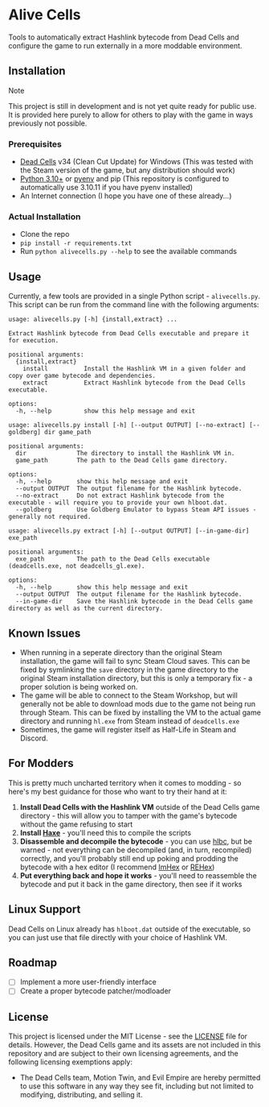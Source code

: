 # Alive Cells

Tools to automatically extract Hashlink bytecode from Dead Cells and configure the game to run externally in a more moddable environment.

## Installation

> [!NOTE]
> This project is still in development and is not yet quite ready for public use. It is provided here purely to allow for others to play with the game in ways previously not possible.

### Prerequisites

- [Dead Cells](https://store.steampowered.com/app/588650/Dead_Cells/) v34 (Clean Cut Update) for Windows (This was tested with the Steam version of the game, but any distribution should work)
- [Python 3.10+](https://www.python.org/downloads/) or [pyenv](https://pyenv-win.github.io/pyenv-win/) and pip (This repository is configured to automatically use 3.10.11 if you have pyenv installed)
- An Internet connection (I hope you have one of these already...)

### Actual Installation

- Clone the repo
- `pip install -r requirements.txt`
- Run `python alivecells.py --help` to see the available commands

## Usage

Currently, a few tools are provided in a single Python script - `alivecells.py`. This script can be run from the command line with the following arguments:

```plaintext
usage: alivecells.py [-h] {install,extract} ...

Extract Hashlink bytecode from Dead Cells executable and prepare it for execution.

positional arguments:
  {install,extract}
    install          Install the Hashlink VM in a given folder and copy over game bytecode and dependencies.
    extract          Extract Hashlink bytecode from the Dead Cells executable.

options:
  -h, --help         show this help message and exit

usage: alivecells.py install [-h] [--output OUTPUT] [--no-extract] [--goldberg] dir game_path

positional arguments:
  dir              The directory to install the Hashlink VM in.
  game_path        The path to the Dead Cells game directory.

options:
  -h, --help       show this help message and exit
  --output OUTPUT  The output filename for the Hashlink bytecode.
  --no-extract     Do not extract Hashlink bytecode from the executable - will require you to provide your own hlboot.dat.
  --goldberg       Use Goldberg Emulator to bypass Steam API issues - generally not required.

usage: alivecells.py extract [-h] [--output OUTPUT] [--in-game-dir] exe_path

positional arguments:
  exe_path         The path to the Dead Cells executable (deadcells.exe, not deadcells_gl.exe).

options:
  -h, --help       show this help message and exit
  --output OUTPUT  The output filename for the Hashlink bytecode.
  --in-game-dir    Save the Hashlink bytecode in the Dead Cells game directory as well as the current directory.
```

## Known Issues

- When running in a seperate directory than the original Steam installation, the game will fail to sync Steam Cloud saves. This can be fixed by symlinking the `save` directory in the game directory to the original Steam installation directory, but this is only a temporary fix - a proper solution is being worked on.
- The game will be able to connect to the Steam Workshop, but will generally not be able to download mods due to the game not being run through Steam. This can be fixed by installing the VM to the actual game directory and running `hl.exe` from Steam instead of `deadcells.exe`
- Sometimes, the game will register itself as Half-Life in Steam and Discord.

## For Modders

This is pretty much uncharted territory when it comes to modding - so here's my best guidance for those who want to try their hand at it:

1. **Install Dead Cells with the Hashlink VM** outside of the Dead Cells game directory - this will allow you to tamper with the game's bytecode without the game refusing to start
2. **Install [Haxe](https://haxe.org/)** - you'll need this to compile the scripts
3. **Disassemble and decompile the bytecode** - you can use [hlbc](https://github.com/Gui-Yom/hlbc), but be warned - not everything can be decompiled (and, in turn, recompiled) correctly, and you'll probably still end up poking and prodding the bytecode with a hex editor (I recommend [ImHex](https://imhex.werwolv.net/) or [REHex](https://rehex.solemnwarning.net/))
4. **Put everything back and hope it works** - you'll need to reassemble the bytecode and put it back in the game directory, then see if it works

## Linux Support

Dead Cells on Linux already has `hlboot.dat` outside of the executable, so you can just use that file directly with your choice of Hashlink VM.

## Roadmap

- [ ] Implement a more user-friendly interface
- [ ] Create a proper bytecode patcher/modloader

## License

This project is licensed under the MIT License - see the [LICENSE](LICENSE) file for details. However, the Dead Cells game and its assets are not included in this repository and are subject to their own licensing agreements, and the following licensing exemptions apply:

- The Dead Cells team, Motion Twin, and Evil Empire are hereby permitted to use this software in any way they see fit, including but not limited to modifying, distributing, and selling it.
